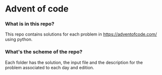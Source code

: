 # Advent of code

### What is in this repo?
This repo contains solutions for each problem in https://adventofcode.com/ using python. 

### What's the scheme of the repo?
Each folder has the solution, the input file and the description for the problem associated to each day and edition.
